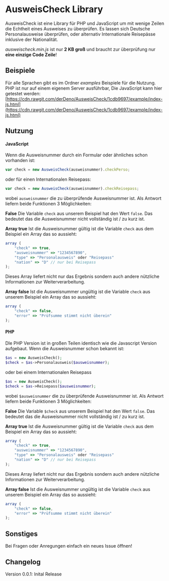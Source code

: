 #  AusweisCheck Library

AusweisCheck ist eine Library für PHP und JavaScript um mit wenige Zeilen die Echtheit eines Ausweises zu überprüfen. Es lassen sich Deutsche Personalausweise überprüfen, oder alternativ Internationale Reisepässe inklusive der Nationalität.

*ausweischeck.min.js* ist nur **2 KB groß** und braucht zur überprüfung nur **eine einzige Code Zeile**!


##  Beispiele
Für alle Sprachen gibt es im Ordner *examples* Beispiele für die Nutzung. PHP ist nur auf einem eigenem Server ausführbar, Die JavaScript kann hier getestet werden: 
[https://cdn.rawgit.com/derDeno/AusweisCheck/1cdb9697/example/index-js.html](https://cdn.rawgit.com/derDeno/AusweisCheck/1cdb9697/example/index-js.html)



## Nutzung

#### JavaScript
Wenn die Ausweisnummer durch ein Formular oder ähnliches schon vorhanden ist:
```javascript
var check = new AusweisCheck(ausweisnummer).checkPerso;
```
oder für einen Internationalen Reisepass:
```javascript
var check = new AusweisCheck(ausweisnummer).checkReisepass;
```

wobei `ausweisnummer` die zu überprüfende Ausweisnummer ist.
Als Antwort liefern beide Funktionen 3 Möglichkeiten:

**False**
Die Variable `check` aus unserem Beispiel hat den Wert `false`. Das bedeutet das die Ausweisnummer nicht vollständig ist / zu kurz ist.

**Array true**
Ist die Ausweisnummer gültig ist die Variable `check` aus dem Beispiel ein Array das so aussieht:
```javascript
array (
	"check" => true,
	"ausweisnummer" => "1234567890",
	"type" => "Personalausweis" oder "Reisepass"
	"nation" => "D" // nur bei Reisepass
);
```
Dieses Array liefert nicht nur das Ergebnis sondern auch andere nützliche Informationen zur Weiterverarbeitung.

**Array false**
Ist die Ausweisnummer ungültig ist die Variable `check` aus unserem Beispiel ein Array das so aussieht:
```javascript
array (
	"check" => false,
	"error" => "Prüfsumme stimmt nicht überein"
);
```

#### PHP
DIe PHP Version ist in großen Teilen identisch wie die Javascript Version aufgebaut.
Wenn die Ausweisnummer schon bekannt ist:
```php
$as = new AusweisCheck();
$check = $as->Personalausweis($ausweisnummer);
```
oder bei einem Internationalen Reisepass
```php
$as = new AusweisCheck();
$check = $as->Reisepass($ausweisnummer);
```
wobei `$ausweisnummer` die zu überprüfende Ausweisnummer ist.
Als Antwort liefern beide Funktionen 3 Möglichkeiten:

**False**
Die Variable `$check` aus unserem Beispiel hat den Wert `false`. Das bedeutet das die Ausweisnummer nicht vollständig ist / zu kurz ist.

**Array true**
Ist die Ausweisnummer gültig ist die Variable `check` aus dem Beispiel ein Array das so aussieht:
```javascript
array (
	"check" => true,
	"ausweisnummer" => "1234567890",
	"type" => "Personalausweis" oder "Reisepass"
	"nation" => "D" // nur bei Reisepass
);
```
Dieses Array liefert nicht nur das Ergebnis sondern auch andere nützliche Informationen zur Weiterverarbeitung.

**Array false**
Ist die Ausweisnummer ungültig ist die Variable `check` aus unserem Beispiel ein Array das so aussieht:
```javascript
array (
	"check" => false,
	"error" => "Prüfsumme stimmt nicht überein"
);
```


## Sonstiges
Bei Fragen oder Anregungen einfach ein neues Issue öffnen!


## Changelog
Version 0.0.1: Inital Release
